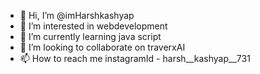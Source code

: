 - 👋 Hi, I’m @imHarshkashyap
- 👀 I’m interested in webdevelopment
- 🌱 I’m currently learning java script
- 💞️ I’m looking to collaborate on traverxAI
- 📫 How to reach me instagramId - harsh__kashyap__731


<!---
imHarshkashyap/imHarshkashyap is a ✨ special ✨ repository because its `README.md` (this file) appears on your GitHub profile.
You can click the Preview link to take a look at your changes.
--->
